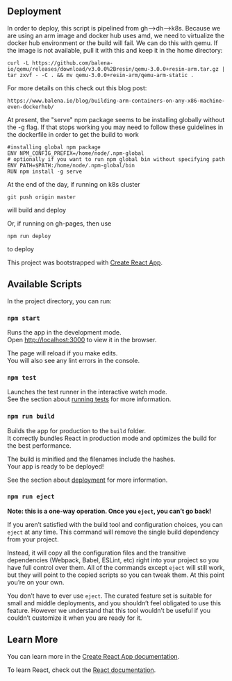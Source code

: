 ## Deployment

In order to deploy, this script is pipelined from gh-->dh-->k8s.  Because we
are using an arm image and docker hub uses amd, we need to virtualize the
docker hub environment or the build will fail. We can do this with qemu. If the
image is not available, pull it with this and keep it in the home directory:

```
curl -L https://github.com/balena-io/qemu/releases/download/v3.0.0%2Bresin/qemu-3.0.0+resin-arm.tar.gz | tar zxvf - -C . && mv qemu-3.0.0+resin-arm/qemu-arm-static .
```

For more details on this check out this blog post:
```
https://www.balena.io/blog/building-arm-containers-on-any-x86-machine-even-dockerhub/
```

At present, the "serve" npm package seems to be installing globally without the
-g flag. If that stops working you may need to follow these guidelines in the
dockerfile in order to get the build to work

```
#installing global npm package
ENV NPM_CONFIG_PREFIX=/home/node/.npm-global
# optionally if you want to run npm global bin without specifying path
ENV PATH=$PATH:/home/node/.npm-global/bin 
RUN npm install -g serve
```

At the end of the day, if running on k8s cluster
```
git push origin master
```
will build and deploy

Or, if running on gh-pages, then use
```
npm run deploy
```
to deploy




This project was bootstrapped with [Create React App](https://github.com/facebook/create-react-app).

## Available Scripts

In the project directory, you can run:

### `npm start`

Runs the app in the development mode.<br>
Open [http://localhost:3000](http://localhost:3000) to view it in the browser.

The page will reload if you make edits.<br>
You will also see any lint errors in the console.

### `npm test`

Launches the test runner in the interactive watch mode.<br>
See the section about [running tests](https://facebook.github.io/create-react-app/docs/running-tests) for more information.

### `npm run build`

Builds the app for production to the `build` folder.<br>
It correctly bundles React in production mode and optimizes the build for the best performance.

The build is minified and the filenames include the hashes.<br>
Your app is ready to be deployed!

See the section about [deployment](https://facebook.github.io/create-react-app/docs/deployment) for more information.

### `npm run eject`

**Note: this is a one-way operation. Once you `eject`, you can’t go back!**

If you aren’t satisfied with the build tool and configuration choices, you can `eject` at any time. This command will remove the single build dependency from your project.

Instead, it will copy all the configuration files and the transitive dependencies (Webpack, Babel, ESLint, etc) right into your project so you have full control over them. All of the commands except `eject` will still work, but they will point to the copied scripts so you can tweak them. At this point you’re on your own.

You don’t have to ever use `eject`. The curated feature set is suitable for small and middle deployments, and you shouldn’t feel obligated to use this feature. However we understand that this tool wouldn’t be useful if you couldn’t customize it when you are ready for it.

## Learn More

You can learn more in the [Create React App documentation](https://facebook.github.io/create-react-app/docs/getting-started).

To learn React, check out the [React documentation](https://reactjs.org/).
